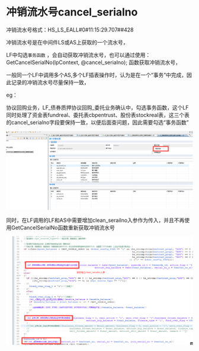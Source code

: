 # 冲销流水号cancel_serialno

冲销流水号格式：HS_LS_EALL#0#11:15:29.707##428

冲销流水号是在中间件LS或AS上获取的一个流水号，

LF中勾选`事务函数` ，会自动获取冲销流水号，也可以通过使用：GetCancelSerialNo(lpContext, @cancel_serialno); 函数获取冲销流水号，

一般同一个LF中调用多个AS,多个LF插表操作时，认为是在一个“事务”中完成，因此记录的冲销流水号尽量保持一致，

eg：

​    协议回购业务，LF_债券质押协议回购\_委托业务确认中，勾选事务函数，这个LF同时处理了资金表fundreal、委托表cbpentrust、股份表stockreal表，这三个表的cancel_serialno字段要保持一致，以便后面查问题，因此需要勾选“事务函数”

![image-20210622093616171](pciture/image-20210622093616171.png)

​    同时，在LF调用的LF和AS中需要增加clean_serailno入参作为传入，并且不再使用GetCancelSerialNo函数重新获取冲销流水号

![image-20210622093657942](pciture/image-20210622093657942.png)